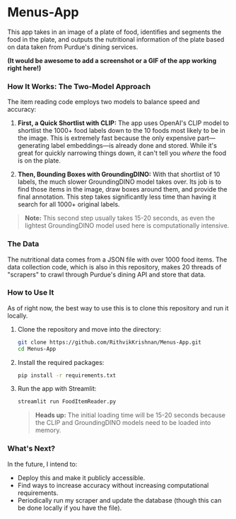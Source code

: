 # Menus-App

This app takes in an image of a plate of food, identifies and segments the food in the plate, and outputs the nutritional information of the plate based on data taken from Purdue's dining services.

**(It would be awesome to add a screenshot or a GIF of the app working right here!)**

### How It Works: The Two-Model Approach

The item reading code employs two models to balance speed and accuracy:

1.  **First, a Quick Shortlist with CLIP:** The app uses OpenAI's CLIP model to shortlist the 1000+ food labels down to the 10 foods most likely to be in the image. This is extremely fast because the only expensive part—generating label embeddings—is already done and stored. While it's great for quickly narrowing things down, it can't tell you *where* the food is on the plate.

2.  **Then, Bounding Boxes with GroundingDINO:** With that shortlist of 10 labels, the much slower GroundingDINO model takes over. Its job is to find those items in the image, draw boxes around them, and provide the final annotation. This step takes significantly less time than having it search for all 1000+ original labels.

> **Note:** This second step usually takes 15-20 seconds, as even the lightest GroundingDINO model used here is computationally intensive.

### The Data

The nutritional data comes from a JSON file with over 1000 food items. The data collection code, which is also in this repository, makes 20 threads of "scrapers" to crawl through Purdue's dining API and store that data.

### How to Use It

As of right now, the best way to use this is to clone this repository and run it locally.

1.  Clone the repository and move into the directory:
    ```sh
    git clone https://github.com/RithvikKrishnan/Menus-App.git
    cd Menus-App
    ```

2.  Install the required packages:
    ```sh
    pip install -r requirements.txt
    ```

3.  Run the app with Streamlit:
    ```sh
    streamlit run FoodItemReader.py
    ```
    > **Heads up:** The initial loading time will be 15-20 seconds because the CLIP and GroundingDINO models need to be loaded into memory.

### What's Next?

In the future, I intend to:
*   Deploy this and make it publicly accessible.
*   Find ways to increase accuracy without increasing computational requirements.
*   Periodically run my scraper and update the database (though this can be done locally if you have the file).
